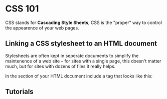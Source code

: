 # CSS 101

CSS stands for **Cascading Style Sheets**, CSS is the "proper" way to control the appearence of your web pages.

## Linking a CSS stylesheet to an HTML document

Stylesheets are often kept in seperate documents to simplify the maintenence of a web site – for sites with a single page, this doesn't matter much, but for sites with dozens of files it really helps.

In the <head> section of your HTML document include a <link> tag that looks like this:



## Tutorials

[]()
[]()
